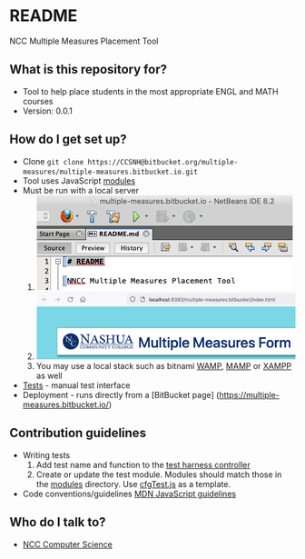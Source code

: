 # README

NCC Multiple Measures Placement Tool

## What is this repository for? 

* Tool to help place students in the most appropriate ENGL and MATH courses
* Version: 0.0.1

## How do I get set up? 

* Clone `git clone https://CCSNH@bitbucket.org/multiple-measures/multiple-measures.bitbucket.io.git`
* Tool uses JavaScript [modules](https://developer.mozilla.org/en-US/docs/Web/JavaScript/Guide/Modules "MDN JavaScript modules")
* Must be run with a local server
  1. ![NetBeans Run](docs/images/run.png "Click the Run button")
  1. ![localhost](docs/images/url.png "URL")
  1. You may use a local stack such as bitnami [WAMP](https://bitnami.com/stack/wamp/installer), [MAMP](https://bitnami.com/stack/mamp/installer) or [XAMPP](https://www.apachefriends.org/index.html) as well
* [Tests](test.html "Test harness") - manual test interface
* Deployment - runs directly from a [BitBucket page] (https://multiple-measures.bitbucket.io/)

## Contribution guidelines 

* Writing tests
    1. Add test name and function to the [test harness controller ](tests/index.js)
    1. Create or update the test module. Modules should match those in the [modules](modules) directory. Use [cfgTest.js](tests/modules/cfgTests.js) as a template.
* Code conventions/guidelines [MDN JavaScript guidelines](https://developer.mozilla.org/en-US/docs/MDN/Guidelines/Code_guidelines/JavaScript)

## Who do I talk to? 

* [NCC Computer Science](https://nashuacc.edu/contact-us/faculty-staff)